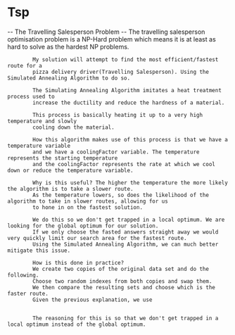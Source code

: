 # Tsp
-- The Travelling Salesperson Problem --
            The travelling salesperson optimisation problem is a NP-Hard problem
            which means it is at least as hard to solve as the hardest NP problems.
            
            My solution will attempt to find the most efficient/fastest route for a
            pizza delivery driver(Travelling Salesperson). Using the Simulated Annealing Algorithm to do so.
            
            The Simulating Annealing Algorithm imitates a heat treatment process used to
            increase the ductility and reduce the hardness of a material.
            
            This process is basically heating it up to a very high temperature and slowly
            cooling down the material.
            
            How this algorithm makes use of this process is that we have a temperature variable
            and we have a coolingFactor variable. The temperature represents the starting temperature
            and the coolingFactor represents the rate at which we cool down or reduce the temperature variable.
            
            Why is this useful? The higher the temperature the more likely the algorithm is to take a slower route.
            As the temperature lowers, so does the likelihood of the algorithm to take in slower routes, allowing for us
            to hone in on the fastest solution.
            
            We do this so we don't get trapped in a local optimum. We are looking for the global optimum for our solution.
            If we only choose the fasted answers straight away we would very quickly limit our search area for the fastest route.
            Using the Simulated Annealing Algorithm, we can much better mitigate this issue.
            
            How is this done in practice?
            We create two copies of the original data set and do the following.
            Choose two random indexes from both copies and swap them.
            We then compare the resulting sets and choose which is the faster route.
            Given the previous explanation, we use 
            
            
            The reasoning for this is so that we don't get trapped in a local optimum instead of the global optimum.
